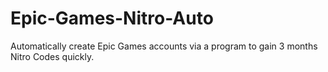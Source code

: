 # Epic-Games-Nitro-Auto
Automatically create Epic Games accounts via a program to gain 3 months Nitro Codes quickly.
